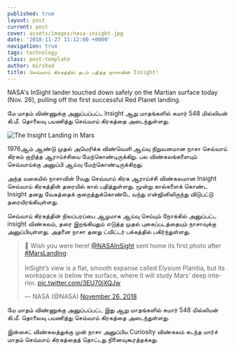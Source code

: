 ```yaml
---
published: true
layout: post
current: post
cover: assets/images/nasa-insight.jpg
date: '2018-11-27 11:12:00 +0000'
navigation: true
tags: technology
class: post-template
author: mirshad
title: செவ்வாய் கிரகத்தில் தடம் பதித்த நாசாவின் Insight!
--- 
```

NASA's InSight lander touched down safely on the Martian surface today (Nov. 26), pulling off the first successful Red Planet landing.

மே மாதம் விண்ணுக்கு அனுப்பப்பட்ட Insight ஆறு மாதங்களில் சுமார் 548 மில்லியன் கி.மீ. தொலைவு பயணித்து செவ்வாய் கிரகத்தை அடைந்துள்ளது.

<p><img src="https://techlanka.lk/assets/images/nasa-lands-mars.jpg" alt="The Insight Landing in Mars" /></p>

1976ஆம் ஆண்டு முதல் அமெரிக்க விண்வெளி ஆய்வு நிறுவனமான நாசா செவ்வாய் கிரகம் குறித்த ஆராய்ச்சியை மேற்கொண்டிருக்கிறு. பல விண்கலங்களையும் செவ்வாய்க்கு அனுப்பி ஆய்வு மேற்கொண்டிருக்கிறது. 

அந்த வகையில் நாசாவின் 9வது செவ்வாய் கிரக ஆராய்ச்சி விண்கலமான Insight செவ்வாய் கிரகத்தின் தரையில் கால் பதித்துள்ளது. மூன்று கால்களைக் கொண்ட Insight தனது வேகத்தைக் குறைத்துக்கொண்டே வந்து என்ஜினிலிருந்து விடுபட்டு தரையிரங்கியுள்ளது. 

செவ்வாய் கிரகத்தின் நிலப்பரப்பை ஆழமாக ஆய்வு செய்யும் நோக்கில் அனுப்பட்ட insight விண்கலம், தரை இறங்கியதும் எடுத்த முதல் புகைப்படத்தையும் நாசாவுக்கு அனுப்பியுள்ளது. அதனை நாசா தனது ட்விட்டர் பக்கத்தில் பகிர்ந்துள்ளது.

<blockquote class="twitter-tweet" data-lang="en"><p lang="en" dir="ltr">📸 Wish you were here! <a href="https://twitter.com/NASAInSight?ref_src=twsrc%5Etfw">@NASAInSight</a> sent home its first photo after <a href="https://twitter.com/hashtag/MarsLanding?src=hash&amp;ref_src=twsrc%5Etfw">#MarsLanding</a>:<br><br>InSight’s view is a flat, smooth expanse called Elysium Planitia, but its workspace is below the surface, where it will study Mars’ deep interior. <a href="https://t.co/3EU70jXQJw">pic.twitter.com/3EU70jXQJw</a></p>&mdash; NASA (@NASA) <a href="https://twitter.com/NASA/status/1067146825931661313?ref_src=twsrc%5Etfw">November 26, 2018</a></blockquote>
<script async src="https://platform.twitter.com/widgets.js" charset="utf-8"></script>

மே மாதம் விண்ணுக்கு அனுப்பப்பட்ட இது ஆறு மாதங்களில் சுமார் 548 மில்லியன் கி.மீ. தொலைவு பயணித்து செவ்வாய் கிரகத்தை அடைந்துள்ளது.

இன்சைட் விண்கலத்துக்கு முன் நாசா அனுப்பிய Curiosity விண்கலம் கடந்த மார்ச் மாதம் செவ்வாய் கிரகத்தைத் தொட்டது நினைவுகூரத்தக்கது. 